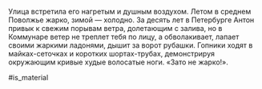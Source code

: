 Улица встретила его нагретым и душным воздухом. Летом в среднем Поволжье жарко, зимой — холодно. За десять лет в Петербурге Антон привык к свежим порывам ветра, долетающим с залива, но в Коммунаре ветер не треплет тебя по лицу, а обволакивает, лапает своими жаркими ладонями, дышит за ворот рубашки. Гопники ходят в майках-сеточках и коротких шортах-трубах, демонстрируя окружающим кривые худые волосатые ноги. «Зато не жарко!».

#is_material